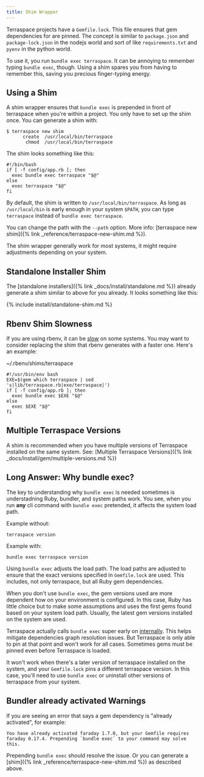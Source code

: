 ```yaml
---
title: Shim Wrapper
---
```


Terraspace projects have a `Gemfile.lock`. This file ensures that gem dependencies for are pinned. The concept is similar to `package.json` and `package-lock.json` in the nodejs world and sort of like `requirements.txt` and `pyenv` in the python world.

To use it, you run `bundle exec terraspace`. It can be annoying to remember typing `bundle exec`, though. Using a shim spares you from having to remember this, saving you precious finger-typing energy.

## Using a Shim

A shim wrapper ensures that `bundle exec` is prepended in front of terraspace when you're within a project. You only have to set up the shim once. You can generate a shim with:

    $ terraspace new shim
          create  /usr/local/bin/terraspace
           chmod  /usr/local/bin/terraspace

The shim looks something like this:

    #!/bin/bash
    if [ -f config/app.rb ]; then
      exec bundle exec terraspace "$@"
    else
      exec terraspace "$@"
    fi

By default, the shim is written to `/usr/local/bin/terraspace`. As long as `/usr/local/bin` is early enough in your system `$PATH`, you can type `terraspace` instead of `bundle exec terraspace`.

You can change the path with the `--path` option. More info: [terraspace new shim]({% link _reference/terraspace-new-shim.md %}).

The shim wrapper generally work for most systems, it might require adjustments depending on your system.

## Standalone Installer Shim

The [standalone installers]({% link _docs/install/standalone.md %}) already generate a shim similar to above for you already. It looks something like this:

{% include install/standalone-shim.md %}

## Rbenv Shim Slowness

If you are using rbenv, it can be [slow](https://github.com/rbenv/rbenv/issues/70) on some systems. You may want to consider replacing the shim that rbenv generates with a faster one. Here's an example:

~/.rbenv/shims/terraspace

    #!/usr/bin/env bash
    EXE=$(gem which terraspace | sed 's|lib/terraspace.rb|exe/terraspace|')
    if [ -f config/app.rb ]; then
      exec bundle exec $EXE "$@"
    else
      exec $EXE "$@"
    fi

## Multiple Terraspace Versions

A shim is recommended when you have multiple versions of Terraspace installed on the same system. See: [Multiple Terraspace Versions]({% link _docs/install/gem/multiple-versions.md %})

## Long Answer: Why bundle exec?

The key to understanding why `bundle exec` is needed sometimes is understadning Ruby, bundler, and system paths work. You see, when you run **any** cli command with `bundle exec` pretended, it affects the system load path.

Example without:

    terraspace version

Example with:

    bundle exec terraspace version

Using `bundle exec` adjusts the load path. The load paths are adjusted to ensure that the exact versions specified in `Gemfile.lock` are used. This includes, not only terraspace, but all Ruby gem dependencies.

When you don't use `bundle exec`, the gem versions used are more dependent how on your environment is configured. In this case, Ruby has little choice but to make some assumptions and uses the first gems found based on your system load path.  Usually, the latest gem versions installed on the system are used.

Terraspace actually calls `bundle exec` super early on [internally](https://github.com/boltops-tools/terraspace/blob/master/lib/terraspace/autoloader.rb#L2). This helps mitigate dependencies graph resolution issues. But Terraspace is only able to pin at that point and won't work for all cases. Sometimes gems must be pinned even before Terraspace is loaded.

It won't work when there's a later version of terraspace installed on the system, and your `Gemfile.lock` pins a different terraspace version. In this case, you'll need to use `bundle exec` or uninstall other versions of terraspace from your system.

## Bundler already activated Warnings

If you are seeing an error that says a gem dependency is "already activated", for example:

    You have already activated faraday 1.7.0, but your Gemfile requires faraday 0.17.4. Prepending `bundle exec` to your command may solve this.

Prepending `bundle exec` should resolve the issue. Or you can generate a [shim]({% link _reference/terraspace-new-shim.md %}) as described above.
